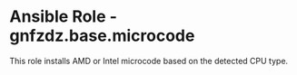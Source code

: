 # Ansible Role - gnfzdz.base.microcode

This role installs AMD or Intel microcode based on the detected CPU type.
